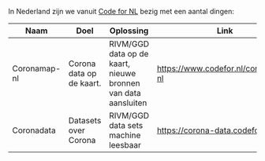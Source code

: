 In Nederland zijn we vanuit [Code for NL](https://www.codefor.nl) bezig met een aantal dingen:

| Naam | Doel | Oplossing | Link | Wie
| ---  | ---  | ---       | ---  | ---
| Coronamap-nl | Corona data op de kaart. | RIVM/GGD data op de kaart, nieuwe bronnen van data aansluiten | https://www.codefor.nl/coronamap-nl | @milovanderlinden, @jgroenen
| Coronadata | Datasets over Corona | RIVM/GGD data sets machine leesbaar | https://corona-data.codefor.nl/ | @jgroenen
